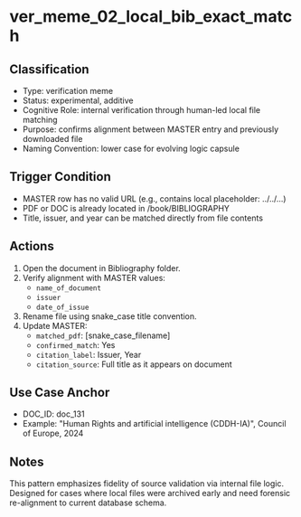 # ver_meme_02_local_bib_exact_match

## Classification
- Type: verification meme
- Status: experimental, additive
- Cognitive Role: internal verification through human-led local file matching
- Purpose: confirms alignment between MASTER entry and previously downloaded file
- Naming Convention: lower case for evolving logic capsule

## Trigger Condition
- MASTER row has no valid URL (e.g., contains local placeholder: ../../...)
- PDF or DOC is already located in /book/BIBLIOGRAPHY
- Title, issuer, and year can be matched directly from file contents

## Actions
1. Open the document in Bibliography folder.
2. Verify alignment with MASTER values:
   - `name_of_document`
   - `issuer`
   - `date_of_issue`
3. Rename file using snake_case title convention.
4. Update MASTER:
   - `matched_pdf`: [snake_case_filename]
   - `confirmed_match`: Yes
   - `citation_label`: Issuer, Year
   - `citation_source`: Full title as it appears on document

## Use Case Anchor
- DOC_ID: doc_131
- Example: "Human Rights and artificial intelligence (CDDH-IA)", Council of Europe, 2024

## Notes
This pattern emphasizes fidelity of source validation via internal file logic. Designed for cases where local files were archived early and need forensic re-alignment to current database schema.